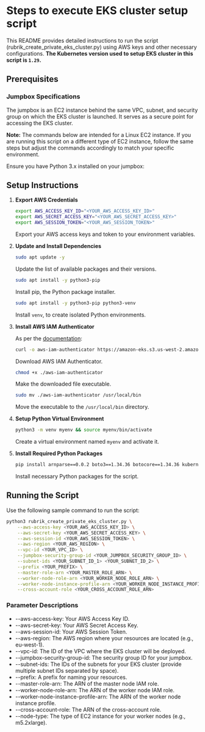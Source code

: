 # Steps to execute EKS cluster setup script

This README provides detailed instructions to run the script (rubrik_create_private_eks_cluster.py) using AWS keys and other necessary configurations. __The Kubernetes version used to setup EKS cluster in this script is `1.29`.__

## Prerequisites

### Jumpbox Specifications

The jumpbox is an EC2 instance behind the same VPC, subnet, and security group on which the EKS cluster is launched. It serves as a secure point for accessing the EKS cluster.

**Note:** The commands below are intended for a Linux EC2 instance. If you are running this script on a different type of EC2 instance, follow the same steps but adjust the commands accordingly to match your specific environment.

Ensure you have Python 3.x installed on your jumpbox:

## Setup Instructions

1. **Export AWS Credentials**

    ```sh
    export AWS_ACCESS_KEY_ID="<YOUR_AWS_ACCESS_KEY_ID>"
    export AWS_SECRET_ACCESS_KEY="<YOUR_AWS_SECRET_ACCESS_KEY>"
    export AWS_SESSION_TOKEN="<YOUR_AWS_SESSION_TOKEN>"
    ```

   Export your AWS access keys and token to your environment variables.

2. **Update and Install Dependencies**

    ```sh
    sudo apt update -y
    ```

   Update the list of available packages and their versions.

    ```sh
    sudo apt install -y python3-pip
    ```

   Install pip, the Python package installer.

    ```sh
    sudo apt install -y python3-pip python3-venv
    ```

   Install `venv`, to create isolated Python environments.

3. **Install AWS IAM Authenticator**

   As per the [documentation](https://weaveworks-gitops.awsworkshop.io/60_workshop_6_ml/00_prerequisites.md/50_install_aws_iam_auth.html):

    ```sh
    curl -o aws-iam-authenticator https://amazon-eks.s3.us-west-2.amazonaws.com/1.15.10/2020-02-22/bin/linux/amd64/aws-iam-authenticator
    ```

   Download AWS IAM Authenticator.

    ```sh
    chmod +x ./aws-iam-authenticator
    ```

   Make the downloaded file executable.

    ```sh
    sudo mv ./aws-iam-authenticator /usr/local/bin
    ```

   Move the executable to the `/usr/local/bin` directory.

4. **Setup Python Virtual Environment**

    ```sh
    python3 -m venv myenv && source myenv/bin/activate
    ```

   Create a virtual environment named `myenv` and activate it.

5. **Install Required Python Packages**

    ```sh
    pip install arnparse==0.0.2 boto3==1.34.36 botocore==1.34.36 kubernetes==29.0.0 PyYAML==6.0.1
    ```

   Install necessary Python packages for the script.

## Running the Script

Use the following sample command to run the script:

```sh
python3 rubrik_create_private_eks_cluster.py \
    --aws-access-key <YOUR_AWS_ACCESS_KEY_ID> \
    --aws-secret-key <YOUR_AWS_SECRET_ACCESS_KEY> \
    --aws-session-id <YOUR_AWS_SESSION_TOKEN> \
    --aws-region <YOUR_AWS_REGION> \
    --vpc-id <YOUR_VPC_ID> \
    --jumpbox-security-group-id <YOUR_JUMPBOX_SECURITY_GROUP_ID> \
    --subnet-ids <YOUR_SUBNET_ID_1> <YOUR_SUBNET_ID_2> \
    --prefix <YOUR_PREFIX> \
    --master-role-arn <YOUR_MASTER_ROLE_ARN> \
    --worker-node-role-arn <YOUR_WORKER_NODE_ROLE_ARN> \
    --worker-node-instance-profile-arn <YOUR_WORKER_NODE_INSTANCE_PROFILE_ARN> \
    --cross-account-role <YOUR_CROSS_ACCOUNT_ROLE_ARN>
```

### Parameter Descriptions

-   --aws-access-key: Your AWS Access Key ID.
-   --aws-secret-key: Your AWS Secret Access Key.
-   --aws-session-id: Your AWS Session Token.
-   --aws-region: The AWS region where your resources are located (e.g., eu-west-1).
-   --vpc-id: The ID of the VPC where the EKS cluster will be deployed.
-   --jumpbox-security-group-id: The security group ID for your jumpbox.
-   --subnet-ids: The IDs of the subnets for your EKS cluster (provide multiple subnet IDs separated by space).
-   --prefix: A prefix for naming your resources.
-   --master-role-arn: The ARN of the master node IAM role.
-   --worker-node-role-arn: The ARN of the worker node IAM role.
-   --worker-node-instance-profile-arn: The ARN of the worker node instance profile.
-   --cross-account-role: The ARN of the cross-account role.
-   --node-type: The type of EC2 instance for your worker nodes (e.g., m5.2xlarge).